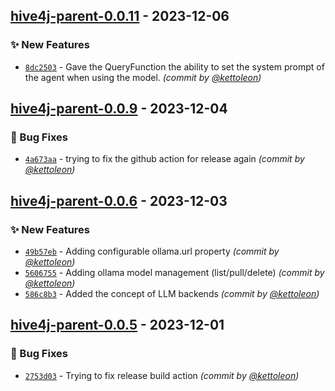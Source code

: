 
## [hive4j-parent-0.0.11] - 2023-12-06
### :sparkles: New Features
- [`8dc2503`](https://github.com/kettoleon/hive4j/commit/8dc2503caf8dae82996db2869319f3f43579580d) - Gave the QueryFunction the ability to set the system prompt of the agent when using the model. *(commit by [@kettoleon](https://github.com/kettoleon))*


## [hive4j-parent-0.0.9] - 2023-12-04
### :bug: Bug Fixes
- [`4a673aa`](https://github.com/kettoleon/hive4j/commit/4a673aafb205373224cf6b274c7b43d76bcf60e6) - trying to fix the github action for release again *(commit by [@kettoleon](https://github.com/kettoleon))*


## [hive4j-parent-0.0.6] - 2023-12-03
### :sparkles: New Features
- [`49b57eb`](https://github.com/kettoleon/hive4j/commit/49b57eb1da43665e79f944787f9ee494b9a1d279) - Adding configurable ollama.url property *(commit by [@kettoleon](https://github.com/kettoleon))*
- [`5606755`](https://github.com/kettoleon/hive4j/commit/560675509aabd514d896b97e460c7b49514bc69f) - Adding ollama model management (list/pull/delete) *(commit by [@kettoleon](https://github.com/kettoleon))*
- [`586c8b3`](https://github.com/kettoleon/hive4j/commit/586c8b31f93a71fac9ddec0b67c3f787c6c1d4f3) - Added the concept of LLM backends *(commit by [@kettoleon](https://github.com/kettoleon))*


## [hive4j-parent-0.0.5] - 2023-12-01
### :bug: Bug Fixes
- [`2753d03`](https://github.com/kettoleon/hive4j/commit/2753d035a47e6d6f8ed4e2a1db8c3ed38415656e) - Trying to fix release build action *(commit by [@kettoleon](https://github.com/kettoleon))*


[hive4j-parent-0.0.5]: https://github.com/kettoleon/hive4j/compare/hive4j-parent-0.0.4...hive4j-parent-0.0.5
[hive4j-parent-0.0.6]: https://github.com/kettoleon/hive4j/compare/hive4j-parent-0.0.5...hive4j-parent-0.0.6
[hive4j-parent-0.0.9]: https://github.com/kettoleon/hive4j/compare/hive4j-parent-0.0.8...hive4j-parent-0.0.9
[hive4j-parent-0.0.11]: https://github.com/kettoleon/hive4j/compare/hive4j-parent-0.0.10...hive4j-parent-0.0.11